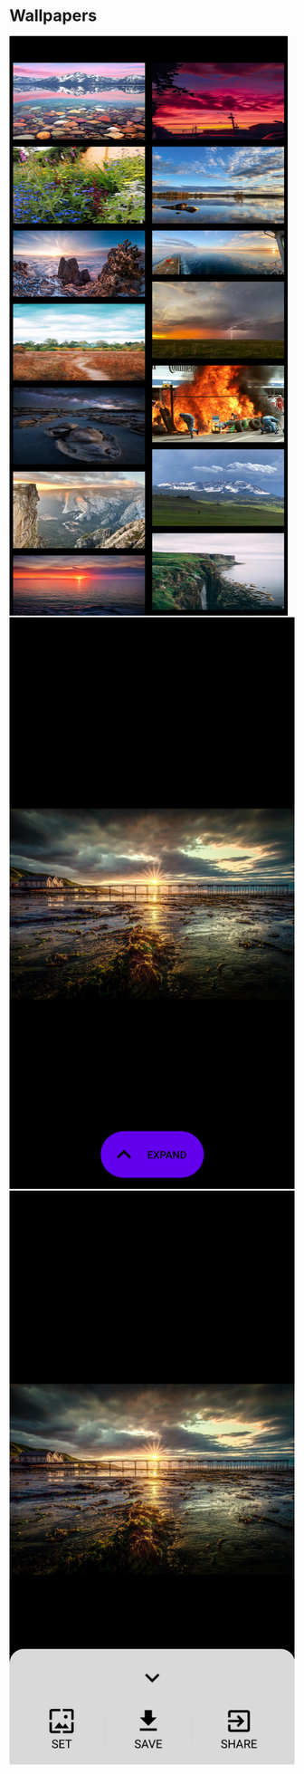 # Wallpapers
![alt text](https://raw.githubusercontent.com/kshitij-99/Wallpapers/master/1st.png)
![alt text](https://raw.githubusercontent.com/kshitij-99/Wallpapers/master/3rd.png)
![alt text](https://raw.githubusercontent.com/kshitij-99/Wallpapers/master/2nd.png)

